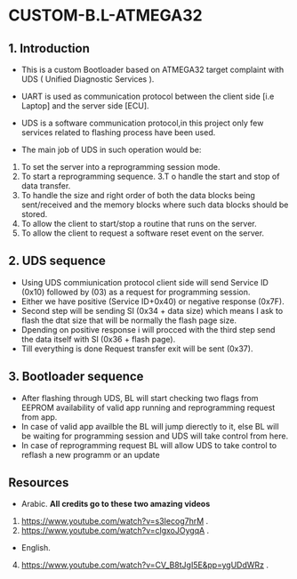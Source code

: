 # CUSTOM-B.L-ATMEGA32

## 1. Introduction 
* This is a custom Bootloader based on ATMEGA32 target complaint with UDS ( Unified Diagnostic Services ).
* UART is used as communication protocol between the client side [i.e Laptop] and the server side [ECU].
* UDS is a software communication protocol,in this project only few services related to flashing process have been used.

* The main job of UDS in such operation would be:
1. To set the server into a reprogramming session mode.
2. To start a reprogramming sequence.
3.T o handle the start and stop of data transfer.
4. To handle the size and right order of both the data blocks being sent/received and the memory blocks where such data blocks should be stored.
5. To allow the client to start/stop a routine that runs on the server.
6. To allow the client to request a software reset event on the server.

## 2. UDS sequence
* Using UDS commiunication protocol client side will send Service ID (0x10) followed by (03) as a request for programming session.
* Either we have positive (Service ID+0x40) or negative response (0x7F).
* Second step will be sending SI (0x34 + data size) which means I ask to flash the dtat size that will be normally the flash page size.
* Dpending on positive response i will procced with the third step send the data itself with SI (0x36 + flash page).
* Till everything is done Request transfer exit will be sent (0x37).

## 3. Bootloader sequence
- After flashing through UDS, BL will start checking two flags from EEPROM availability of valid app running and reprogramming request from app.
- In case of valid app availble the BL will jump dierectly to it, else BL will be waiting for programming session and UDS will take control from here.
- In case of reprogramming request BL will allow UDS to take control to reflash a new programm or an update

## Resources
* Arabic.
**All credits go to these two amazing videos** 
1. https://www.youtube.com/watch?v=s3Iecog7hrM .
2. https://www.youtube.com/watch?v=clgxoJOygqA .

* English.
4. https://www.youtube.com/watch?v=CV_B8tJgI5E&pp=ygUDdWRz .
